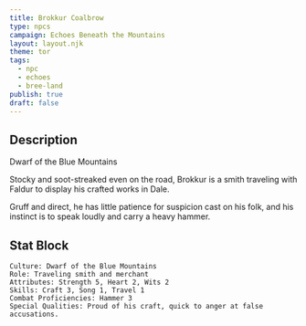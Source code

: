 ```yaml
---
title: Brokkur Coalbrow
type: npcs
campaign: Echoes Beneath the Mountains
layout: layout.njk
theme: tor
tags:
  - npc
  - echoes
  - bree-land
publish: true
draft: false
---
```


## Description
Dwarf of the Blue Mountains
<p class="dropcap">Stocky and soot-streaked even on the road, Brokkur is a smith traveling with Faldur to display his crafted works in Dale.</p> Gruff and direct, he has little patience for suspicion cast on his folk, and his instinct is to speak loudly and carry a heavy hammer.

## Stat Block

```
Culture: Dwarf of the Blue Mountains
Role: Traveling smith and merchant
Attributes: Strength 5, Heart 2, Wits 2
Skills: Craft 3, Song 1, Travel 1
Combat Proficiencies: Hammer 3
Special Qualities: Proud of his craft, quick to anger at false accusations.
```

